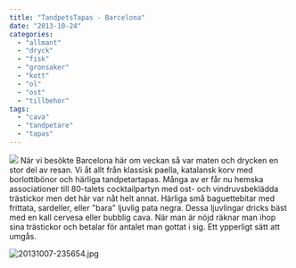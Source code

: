 ```yaml
---
title: "TandpetsTapas - Barcelona"
date: "2013-10-24"
categories: 
  - "allmant"
  - "dryck"
  - "fisk"
  - "gronsaker"
  - "kott"
  - "ol"
  - "ost"
  - "tillbehor"
tags: 
  - "cava"
  - "tandpetare"
  - "tapas"
---
```


![](/static/img/20131007-235602.jpg) 
När vi besökte Barcelona här om veckan så var maten och drycken en stor del av resan. Vi åt allt från klassisk paella, katalansk korv med borlottibönor och härliga tandpetartapas. Många av er får nu hemska associationer till 80-talets cocktailpartyn med ost- och vindruvsbeklädda trästickor men det här var nåt helt annat. Härliga små baguettebitar med frittata, sardeller, eller "bara" ljuvlig pata negra. Dessa ljuvlingar dricks bäst med en kall cervesa eller bubblig cava. När man är nöjd räknar man ihop sina trästickor och betalar för antalet man gottat i sig. Ett ypperligt sätt att umgås.

![20131007-235654.jpg](/static/img/20131007-235654.jpg)
